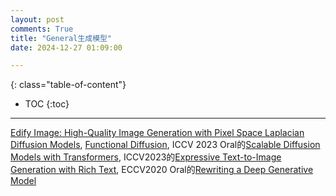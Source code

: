 ```yaml
---
layout: post
comments: True
title: "General生成模型"
date: 2024-12-27 01:09:00

---
```


<!--more-->

{: class="table-of-content"}
* TOC
{:toc}

---

[Edify Image: High-Quality Image Generation with Pixel Space Laplacian Diffusion Models](https://research.nvidia.com/labs/dir/edify-image/), [Functional Diffusion](https://1zb.github.io/functional-diffusion/), ICCV 2023 Oral的[Scalable Diffusion Models with Transformers](https://www.wpeebles.com/DiT), ICCV2023的[Expressive Text-to-Image Generation with Rich Text](https://rich-text-to-image.github.io/), ECCV2020 Oral的[Rewriting a Deep Generative Model](https://rewriting.csail.mit.edu/)
